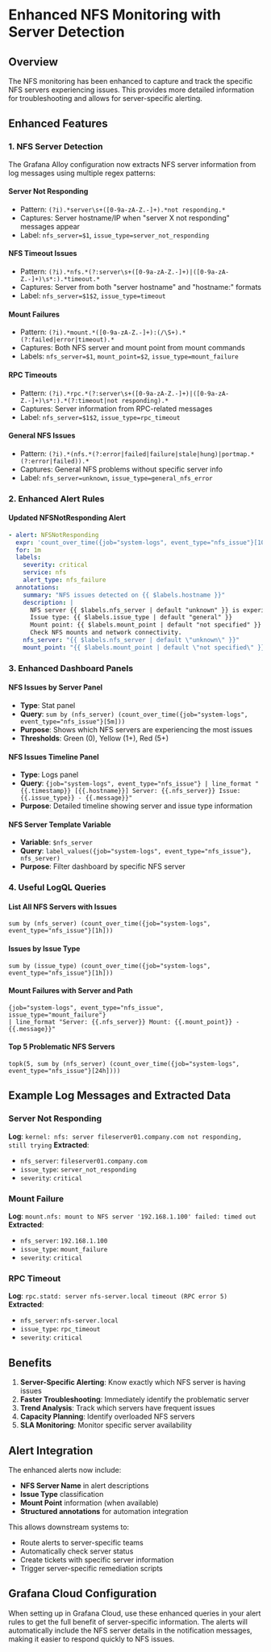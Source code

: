 # Enhanced NFS Monitoring with Server Detection

## Overview

The NFS monitoring has been enhanced to capture and track the specific NFS servers experiencing issues. This provides more detailed information for troubleshooting and allows for server-specific alerting.

## Enhanced Features

### 1. NFS Server Detection

The Grafana Alloy configuration now extracts NFS server information from log messages using multiple regex patterns:

#### Server Not Responding
- Pattern: `(?i).*server\s+([0-9a-zA-Z.-]+).*not responding.*`
- Captures: Server hostname/IP when "server X not responding" messages appear
- Label: `nfs_server=$1`, `issue_type=server_not_responding`

#### NFS Timeout Issues  
- Pattern: `(?i).*nfs.*(?:server\s+([0-9a-zA-Z.-]+)|([0-9a-zA-Z.-]+)\s*:).*timeout.*`
- Captures: Server from both "server hostname" and "hostname:" formats
- Label: `nfs_server=$1$2`, `issue_type=timeout`

#### Mount Failures
- Pattern: `(?i).*mount.*([0-9a-zA-Z.-]+):(/\S+).*(?:failed|error|timeout).*`
- Captures: Both NFS server and mount point from mount commands
- Labels: `nfs_server=$1`, `mount_point=$2`, `issue_type=mount_failure`

#### RPC Timeouts
- Pattern: `(?i).*rpc.*(?:server\s+([0-9a-zA-Z.-]+)|([0-9a-zA-Z.-]+)\s*:).*(?:timeout|not responding).*`
- Captures: Server information from RPC-related messages
- Label: `nfs_server=$1$2`, `issue_type=rpc_timeout`

#### General NFS Issues
- Pattern: `(?i).*(nfs.*(?:error|failed|failure|stale|hung)|portmap.*(?:error|failed)).*`
- Captures: General NFS problems without specific server info
- Label: `nfs_server=unknown`, `issue_type=general_nfs_error`

### 2. Enhanced Alert Rules

#### Updated NFSNotResponding Alert
```yaml
- alert: NFSNotResponding
  expr: 'count_over_time({job="system-logs", event_type="nfs_issue"}[10m]) > 0'
  for: 1m
  labels:
    severity: critical
    service: nfs
    alert_type: nfs_failure
  annotations:
    summary: "NFS issues detected on {{ $labels.hostname }}"
    description: |
      NFS server {{ $labels.nfs_server | default "unknown" }} is experiencing issues on {{ $labels.hostname }}.
      Issue type: {{ $labels.issue_type | default "general" }}
      Mount point: {{ $labels.mount_point | default "not specified" }}
      Check NFS mounts and network connectivity.
    nfs_server: "{{ $labels.nfs_server | default \"unknown\" }}"
    mount_point: "{{ $labels.mount_point | default \"not specified\" }}"
```

### 3. Enhanced Dashboard Panels

#### NFS Issues by Server Panel
- **Type**: Stat panel
- **Query**: `sum by (nfs_server) (count_over_time({job="system-logs", event_type="nfs_issue"}[5m]))`
- **Purpose**: Shows which NFS servers are experiencing the most issues
- **Thresholds**: Green (0), Yellow (1+), Red (5+)

#### NFS Issues Timeline Panel
- **Type**: Logs panel
- **Query**: `{job="system-logs", event_type="nfs_issue"} | line_format "{{.timestamp}} [{{.hostname}}] Server: {{.nfs_server}} Issue: {{.issue_type}} - {{.message}}"`
- **Purpose**: Detailed timeline showing server and issue type information

#### NFS Server Template Variable
- **Variable**: `$nfs_server`
- **Query**: `label_values({job="system-logs", event_type="nfs_issue"}, nfs_server)`
- **Purpose**: Filter dashboard by specific NFS server

### 4. Useful LogQL Queries

#### List All NFS Servers with Issues
```logql
sum by (nfs_server) (count_over_time({job="system-logs", event_type="nfs_issue"}[1h]))
```

#### Issues by Issue Type
```logql
sum by (issue_type) (count_over_time({job="system-logs", event_type="nfs_issue"}[1h]))
```

#### Mount Failures with Server and Path
```logql
{job="system-logs", event_type="nfs_issue", issue_type="mount_failure"} 
| line_format "Server: {{.nfs_server}} Mount: {{.mount_point}} - {{.message}}"
```

#### Top 5 Problematic NFS Servers
```logql
topk(5, sum by (nfs_server) (count_over_time({job="system-logs", event_type="nfs_issue"}[24h])))
```

## Example Log Messages and Extracted Data

### Server Not Responding
**Log**: `kernel: nfs: server fileserver01.company.com not responding, still trying`
**Extracted**:
- `nfs_server`: `fileserver01.company.com`
- `issue_type`: `server_not_responding`
- `severity`: `critical`

### Mount Failure
**Log**: `mount.nfs: mount to NFS server '192.168.1.100' failed: timed out`
**Extracted**:
- `nfs_server`: `192.168.1.100`
- `issue_type`: `mount_failure`
- `severity`: `critical`

### RPC Timeout
**Log**: `rpc.statd: server nfs-server.local timeout (RPC error 5)`
**Extracted**:
- `nfs_server`: `nfs-server.local`
- `issue_type`: `rpc_timeout`
- `severity`: `critical`

## Benefits

1. **Server-Specific Alerting**: Know exactly which NFS server is having issues
2. **Faster Troubleshooting**: Immediately identify the problematic server
3. **Trend Analysis**: Track which servers have frequent issues
4. **Capacity Planning**: Identify overloaded NFS servers
5. **SLA Monitoring**: Monitor specific server availability

## Alert Integration

The enhanced alerts now include:
- **NFS Server Name** in alert descriptions
- **Issue Type** classification
- **Mount Point** information (when available)
- **Structured annotations** for automation integration

This allows downstream systems to:
- Route alerts to server-specific teams
- Automatically check server status
- Create tickets with specific server information
- Trigger server-specific remediation scripts

## Grafana Cloud Configuration

When setting up in Grafana Cloud, use these enhanced queries in your alert rules to get the full benefit of server-specific information. The alerts will automatically include the NFS server details in the notification messages, making it easier to respond quickly to NFS issues.